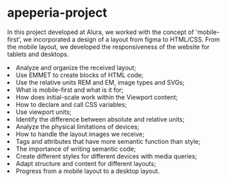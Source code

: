 # apeperia-project
In this project developed at Alura, we worked with the concept of 'mobile-first',
we incorporated a design of a layout from figma to HTML/CSS. From the mobile layout, 
we developed the responsiveness of the website for tablets and desktops.

<li> Analyze and organize the received layout;
<li> Use EMMET to create blocks of HTML code;
<li> Use the relative units REM and EM, image types and SVGs;
<li> What is mobile-first and what is it for;
<li> How does initial-scale work within the Viewport content;
<li> How to declare and call CSS variables;
<li> Use viewport units;
<li> Identify the difference between absolute and relative units;
<li> Analyze the physical limitations of devices;
<li> How to handle the layout images we receive;
<li> Tags and attributes that have more semantic function than style;
<li> The importance of writing semantic code;
<li> Create different styles for different devices with media queries;
<li> Adapt structure and content for different layouts;
<li> Progress from a mobile layout to a desktop layout.
